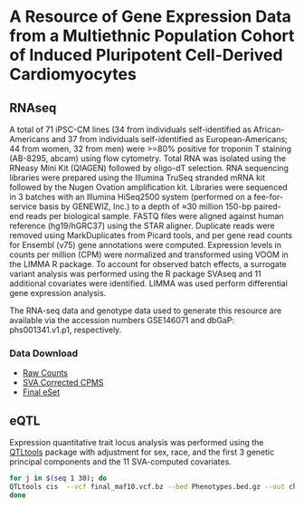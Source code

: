 # A Resource of Gene Expression Data from a Multiethnic Population Cohort of Induced Pluripotent Cell-Derived Cardiomyocytes

## RNAseq
	

A total of 71 iPSC-CM lines (34 from individuals self-identified as African-Americans and 37 from individuals self-identified as European-Americans; 44 from women, 32 from men) were >=80% positive for troponin T staining (AB-8295, abcam) using flow cytometry. Total RNA was isolated using the RNeasy Mini Kit (QIAGEN) followed by oligo-dT selection. RNA sequencing libraries were prepared using the Illumina TruSeq stranded mRNA kit followed by the Nugen Ovation amplification kit. Libraries were sequenced in 3 batches with an Illumina HiSeq2500 system (performed on a fee-for-service basis by GENEWIZ, Inc.) to a depth of ≈30 million 150-bp paired-end reads per biological sample. FASTQ files were aligned against human reference (hg19/hGRC37) using the STAR aligner. Duplicate reads were removed using MarkDuplicates from Picard tools, and per gene read counts for Ensembl (v75) gene annotations were computed. Expression levels in counts per million (CPM) were normalized and transformed using VOOM in the LIMMA R package. To account for observed batch effects, a surrogate variant analysis was performed using the R package SVAseq and 11 additional covariates were identified. LIMMA was used perform differential gene expression analysis. 

The RNA-seq data and genotype data used to generate this resource are available via the accession numbers GSE146071 and dbGaP: phs001341.v1.p1, respectively.

### Data Download


* [Raw Counts](https://www.dropbox.com/s/okwxf6fxudz5jf2/subread_counts.Rdata?dl=0)
* [SVA Corrected CPMS](https://www.dropbox.com/s/ukg0pmntobs42ge/SVA_corrected_IPCS_CM.RData?dl=0)
* [Final eSet](https://www.dropbox.com/s/06wt0rxx0amypxn/IPSC_CM_final.RData?dl=0)



## eQTL

Expression quantitative trait locus analysis was performed using the [QTLtools](https://qtltools.github.io/qtltools/) package with adjustment for sex, race, and the first 3 genetic principal components and the 11 SVA-computed covariates.

```bash
for j in $(seq 1 30); do
QTLtools cis  --vcf final_maf10.vcf.bz --bed Phenotypes.bed.gz --out chunk_$j --cov $BASE/covars.txt --perm 1000 --chunk $j 30
done
```
